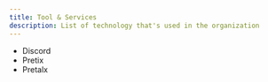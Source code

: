 ```yaml
---
title: Tool & Services
description: List of technology that's used in the organization
---
```


* Discord
* Pretix
* Pretalx
